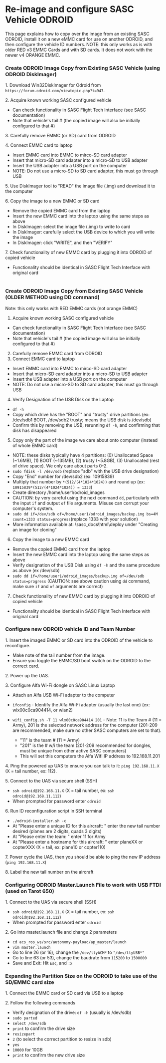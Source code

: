 # Re-image and configure SASC Vehicle ODROID
This page explains how to copy over the image from an existing SASC ODROID, install it on a new eMMC card for use on another ODROID, and then configure the vehicle ID numbers. NOTE: this only works as is with older RED v3 EMMC Cards and with SD cards.  It does not work with the newer v4 ORANGE EMMC. 

### Create ODROID Image Copy from Existing SASC Vehicle (using ODROID DiskImager)
1. Download Win32DiskImager for Odroid from `https://forum.odroid.com/viewtopic.php?t=947`.

2. Acquire known working SASC configured vehicle

  * Can check functionality in SASC Flight Tech Interface (see SASC documentation)
  * Note that vehicle's tail # (the copied image will also be initially configured to that #)

3. Carefully remove EMMC (or SD) card from ODROID

4. Connect EMMC card to laptop

  * Insert EMMC card into EMMC to mirco-SD card adapter  
  * Insert that micro-SD card adapter into a micro-SD to USB adapter
  * Insert the USB adapter into a USB port on the computer
  * NOTE: Do not use a micro-SD to SD card adapter, this must go through USB

5. Use DiskImager tool to "READ" the image file (.img) and download it to the computer

6. Copy the image to a new EMMC or SD card

  * Remove the copied EMMC card from the laptop  
  * Insert the new EMMC card into the laptop using the same steps as above  
  * In DiskImager: select the image file (.img) to write to card
  * In DiskImager: carefully select the USB device to which you will write the image
  * In DiskImager: click "WRITE", and then "VERIFY"

7. Check functionality of new EMMC card by plugging it into ODROID of copied vehicle

  * Functionality should be identical in SASC Flight Tech Interface with original card  
  
### Create ODROID Image Copy from Existing SASC Vehicle (OLDER METHOD using DD command)

Note: this only works with RED EMMC cards (not orange EMMC)

1. Acquire known working SASC configured vehicle
  * Can check functionality in SASC Flight Tech Interface (see SASC documentation)
  * Note that vehicle's tail # (the copied image will also be initially configured to that #)
2. Carefully remove EMMC card from ODROID
3. Connect EMMC card to laptop
  * Insert EMMC card into EMMC to mirco-SD card adapter  
  * Insert that micro-SD card adapter into a micro-SD to USB adapter
  * Insert the USB adapter into a USB port on the computer
  * NOTE: Do not use a micro-SD to SD card adapter, this must go through USB
4. Verify Designation of the USB Disk on the Laptop  
  * `df -h`   
  * Copy which drive has the "BOOT" and "trusty" drive partitions (ex: /dev/sdb1 BOOT, /dev/sdb2 trusty; means the USB disk is /dev/sdb)
  * Confirm this by removing the USB, rerunning `df -h`, and confirming that disk has disappeared
5. Copy only the part of the image we care about onto computer (instead of whole EMMC card)  
  * NOTE: these disks typically have 4 partitions: (0) Unallocated Space (~1.6MB), (1) BOOT (~135MB), (2) trusty (~5.8GB), (3) Unallocated (rest of drive space). We only care about parts 0-2.  
  * `sudo fdisk -l /dev/sdb` (replace "sdb" with the USB drive designation)  
  * Copy "End" number for /dev/sdb2 (ex: 10915839)  
  * Multiply that number by `*(512/(4*1024*1024))` and round up (ex: `10915839*(512/(4*1024*1024)) = 1333`)  
  * Create directory /home/user1/odroid_images
  * CAUTION: by very careful using the next command `dd`, particularly with the input `if` and output `of` file arguments. Misuse can corrupt your computer's system.  
  * `sudo dd if=/dev/sdb of=/home/user1/odroid_images/backup.img bs=4M count=1333 status=progress`(replace 1333 with your solution)  
  * More information available at: \sasc_docs\html\deploy under "Creating an image for cloning"
6. Copy the image to a new EMMC card  
  * Remove the copied EMMC card from the laptop  
  * Insert the new EMMC card into the laptop using the same steps as above  
  * Verify designation of the USB Disk using `df -h` and the same procedure as above (ex /dev/sdb)  
  * `sudo dd if=/home/user1/odroid_images/backup.img of=/dev/sdb status=progress` (CAUTION: see above caution using `dd` command, make sure `if` and `of` arguments are correct)
7. Check functionality of new EMMC card by plugging it into ODROID of copied vehicle  
  * Functionality should be identical in SASC Flight Tech Interface with original card  

### Configure new ODROID vehicle ID and Team Number

1. Insert the imaged EMMC or SD card into the ODROID of the vehicle to reconfigure.
  * Make note of the tail number from the image.
  * Ensure you toggle the EMMC/SD boot switch on the ODROID to the correct card.
  
2. Power up the UAS.

3. Configure Alfa Wi-Fi dongle on SASC Linux Laptop
  * Attach an Alfa USB Wi-Fi adapter to the computer
  
  * `ifconfig` - Identify the Alfa Wi-Fi adapter (usually the last one) (ex: wlx00c0ca904414, or wlan2)
  
  * `wifi_config.sh -T 11 wlx00c0ca904414 201` - Note: 11 is the Team # (11 = Army), 201 is the selected network address for the computer (201-209 are recommended, make sure no other SASC computers are set to that). 
    - "11" is the team # (11 = Army)
    - "201" is the # w/i the team (201-209 recommended for dongles, must be unique from other active SASC computers)
    - This will set this computers the Alfa Wifi IP address to 192.168.11.201

4. Ping the powered up UAS to ensure you can talk to it: `ping 192.168.11.X` (X = tail number, ex: 112).

5. Connect to the UAS via secure shell (SSH)
  * `ssh odroid@192.168.11.X` (X = tail number, ex: `ssh odroid@192.168.11.112`)
  * When prompted for password enter `odroid`
  
6. Run ID reconfiguration script in SSH terminal
  * `./odroid-installer.sh -c`
  * At "Please enter a unique ID for this aircraft: " enter the new tail number desired (planes are 2 digits, quads 3 digits)
  * At "Please enter the team: " enter 11 for Army
  * At "Please enter a hostname for this aircraft: " enter planeXX or copterXXX (X = tail, ex: plane10 or copter110)

7. Power cycle the UAS, then you should be able to ping the new IP address (`ping 192.168.11.X`)

8. Label the new tail number on the aircraft

### Configuring ODROID Master.Launch File to work with USB FTDI (used on Tarot 650)
1. Connect to the UAS via secure shell (SSH)
  * `ssh odroid@192.168.11.X` (X = tail number, ex: `ssh odroid@192.168.11.112`)
  * When prompted for password enter `odroid`
  
2. Go into master.launch file and change 2 parameters
  * `cd acs_ros_ws/src/autonomy-payload/ap_master/launch`
  * `vim master.launch`
  * Go to line 26 (or 16), change the `/dev/ttyACM*` to `"/dev/ttyUSB*"`
  * Go to line 63 (or 53), change the baudrate from `115200` to `1500000`
  * Save and Exit: Hit `Esc`, and `:x`

### Expanding the Partition Size on the ODROID to take use of the SD/EMMC card size
1. Connect the EMMC card or SD card via USB to a laptop
  
2. Follow the following commands
  * Verify designation of the drive: `df -h` (usually is /dev/sdb)
  * `sudo parted`
  * `select /dev/sdb`
  * `print` to confirm the drive size
  * `resizepart`
  * `2` (to select the correct partition to resize in sdb)
  * `yes` 
  * `10000` for 10GB
  * `print` to confirm the new drive size

